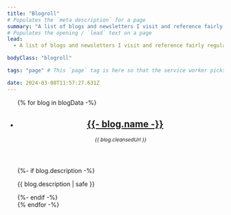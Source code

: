 ```yaml
---
title: "Blogroll"
# Populates the `meta description` for a page
summary: "A list of blogs and newsletters I visit and reference fairly regularly."
# Populates the opening / `lead` text on a page
lead:
  - A list of blogs and newsletters I visit and reference fairly regularly.

bodyClass: "blogroll"

tags: "page" # This `page` tag is here so that the service worker picks them up. These pages are picked up in the `mainnav` or `footernav` loops

date: 2024-03-08T11:57:27.631Z
---
```


<ul role="list" class="blogroll__list | auto-grid | no-list">
{% for blog in blogData -%}
  <li>
    <article class="card card--stacked">
      <div class="card__content">
        <header class="card__header">
          <h2 class="card__title">
            <img alt="" src="{{ blog.favicon }}" width="16" height="16" loading="lazy" decoding="async">
            <a href="{{ blog.url }}" rel="external">
              {{- blog.name -}}
            </a>
          </h2>
          <small><em>{{ blog.cleansedUrl }}</em></small>
        </header>
        {%- if blog.description -%}
          <div class="card__body">
          <p>{{ blog.description | safe }}</p>
        </div>
        {%- endif -%}
      </div>
    </article>
  </li>
{% endfor -%}
</ul>
